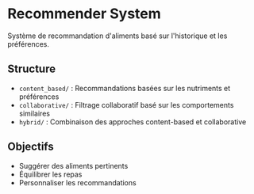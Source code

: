 # Recommender System

Système de recommandation d'aliments basé sur l'historique et les préférences.

## Structure
- `content_based/` : Recommandations basées sur les nutriments et préférences
- `collaborative/` : Filtrage collaboratif basé sur les comportements similaires
- `hybrid/` : Combinaison des approches content-based et collaborative

## Objectifs
- Suggérer des aliments pertinents
- Équilibrer les repas
- Personnaliser les recommandations
